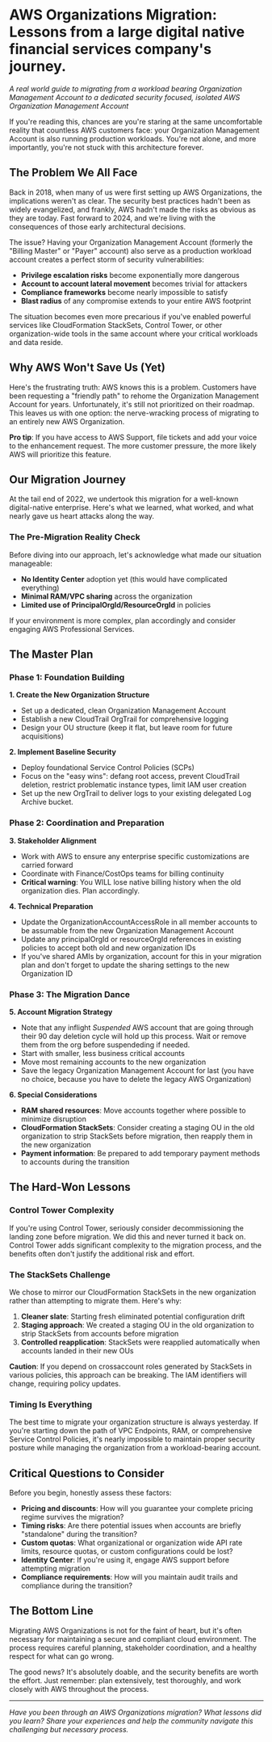 # AWS Organizations Migration: Lessons from a large digital native financial services company's journey. 

*A real world guide to migrating from a workload bearing Organization Management Account to a dedicated security focused, isolated AWS Organization Management Account*

If you're reading this, chances are you're staring at the same uncomfortable reality that countless AWS customers face: your Organization Management Account is also running production workloads. You're not alone, and more importantly, you're not stuck with this architecture forever.

## The Problem We All Face

Back in 2018, when many of us were first setting up AWS Organizations, the implications weren't as clear. The security best practices hadn't been as widely evangelized, and frankly, AWS hadn't made the risks as obvious as they are today. Fast forward to 2024, and we're living with the consequences of those early architectural decisions.

The issue? Having your Organization Management Account (formerly the "Billing Master" or "Payer" account) also serve as a production workload account creates a perfect storm of security vulnerabilities:

- **Privilege escalation risks** become exponentially more dangerous
- **Account to account lateral movement** becomes trivial for attackers
- **Compliance frameworks** become nearly impossible to satisfy
- **Blast radius** of any compromise extends to your entire AWS footprint

The situation becomes even more precarious if you've enabled powerful services like CloudFormation StackSets, Control Tower, or other organization-wide tools in the same account where your critical workloads and data reside.

## Why AWS Won't Save Us (Yet)

Here's the frustrating truth: AWS knows this is a problem. Customers have been requesting a "friendly path" to rehome the Organization Management Account for years. Unfortunately, it's still not prioritized on their roadmap. This leaves us with one option: the nerve-wracking process of migrating to an entirely new AWS Organization.

**Pro tip**: If you have access to AWS Support, file tickets and add your voice to the enhancement request. The more customer pressure, the more likely AWS will prioritize this feature.

## Our Migration Journey

At the tail end of 2022, we undertook this migration for a well-known digital-native enterprise. Here's what we learned, what worked, and what nearly gave us heart attacks along the way.

### The Pre-Migration Reality Check

Before diving into our approach, let's acknowledge what made our situation manageable:

- **No Identity Center** adoption yet (this would have complicated everything)
- **Minimal RAM/VPC sharing** across the organization
- **Limited use of PrincipalOrgId/ResourceOrgId** in policies

If your environment is more complex, plan accordingly and consider engaging AWS Professional Services.

## The Master Plan

### Phase 1: Foundation Building

**1. Create the New Organization Structure**
- Set up a dedicated, clean Organization Management Account
- Establish a new CloudTrail OrgTrail for comprehensive logging
- Design your OU structure (keep it flat, but leave room for future acquisitions)

**2. Implement Baseline Security**
- Deploy foundational Service Control Policies (SCPs)
- Focus on the "easy wins": defang root access, prevent CloudTrail deletion, restrict problematic instance types, limit IAM user creation
- Set up the new OrgTrail to deliver logs to your existing delegated Log Archive bucket.

### Phase 2: Coordination and Preparation

**3. Stakeholder Alignment**
- Work with AWS to ensure any enterprise specific customizations are carried forward
- Coordinate with Finance/CostOps teams for billing continuity
- **Critical warning**: You WILL lose native billing history when the old organization dies. Plan accordingly.

**4. Technical Preparation**
- Update the OrganizationAccountAccessRole in all member accounts to be assumable from the new Organization Management Account
- Update any principalOrgId or resourceOrgId references in existing policies to accept both old and new organization IDs
- If you've shared AMIs by organization, account for this in your migration plan and don't forget to update the sharing settings to the new Organization ID

### Phase 3: The Migration Dance

**5. Account Migration Strategy**
- Note that any inflight *Suspended* AWS account that are going through their 90 day deletion cycle will hold up this process.  Wait or remove them from the org before suspendeding if needed.
- Start with smaller, less business critical accounts
- Move most remaining accounts to the new organization
- Save the legacy Organization Management Account for last (you have no choice, because you have to delete the legacy AWS Organization)

**6. Special Considerations**
- **RAM shared resources**: Move accounts together where possible to minimize disruption
- **CloudFormation StackSets**: Consider creating a staging OU in the old organization to strip StackSets before migration, then reapply them in the new organization
- **Payment information**: Be prepared to add temporary payment methods to accounts during the transition

## The Hard-Won Lessons

### Control Tower Complexity

If you're using Control Tower, seriously consider decommissioning the landing zone before migration. We did this and never turned it back on. Control Tower adds significant complexity to the migration process, and the benefits often don't justify the additional risk and effort.

### The StackSets Challenge

We chose to mirror our CloudFormation StackSets in the new organization rather than attempting to migrate them. Here's why:

1. **Cleaner slate**: Starting fresh eliminated potential configuration drift
2. **Staging approach**: We created a staging OU in the old organization to strip StackSets from accounts before migration
3. **Controlled reapplication**: StackSets were reapplied automatically when accounts landed in their new OUs

**Caution**: If you depend on crossaccount roles generated by StackSets in various policies, this approach can be breaking. The IAM identifiers will change, requiring policy updates.

### Timing Is Everything

The best time to migrate your organization structure is always yesterday. If you're starting down the path of VPC Endpoints, RAM, or comprehensive Service Control Policies, it's nearly impossible to maintain proper security posture while managing the organization from a workload-bearing account.

## Critical Questions to Consider

Before you begin, honestly assess these factors:

- **Pricing and discounts**: How will you guarantee your complete pricing regime survives the migration?
- **Timing risks**: Are there potential issues when accounts are briefly "standalone" during the transition?
- **Custom quotas**: What organizational or organization wide API rate limits, resource quotas, or custom configurations could be lost?
- **Identity Center**: If you're using it, engage AWS support before attempting migration
- **Compliance requirements**: How will you maintain audit trails and compliance during the transition?

## The Bottom Line

Migrating AWS Organizations is not for the faint of heart, but it's often necessary for maintaining a secure and compliant cloud environment. The process requires careful planning, stakeholder coordination, and a healthy respect for what can go wrong.

The good news? It's absolutely doable, and the security benefits are worth the effort. Just remember: plan extensively, test thoroughly, and work closely with AWS throughout the process.

---

*Have you been through an AWS Organizations migration? What lessons did you learn? Share your experiences and help the community navigate this challenging but necessary process.*
